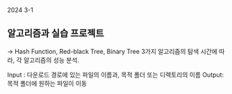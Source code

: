2024 3-1
## 알고리즘과 실습 프로젝트
-> Hash Function, Red-black Tree, Binary Tree 3가지 알고리즘의 탐색 시간에 따라, 각 알고리즘의 성능 분석.

Input : 다운로드 경로에 있는 파일의 이름과, 목적 폴더 또는 디렉토리의 이름
Output: 목적 폴더에 원하는 파일이 이동


